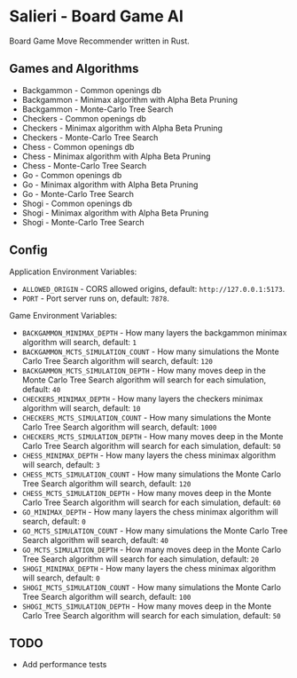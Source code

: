 # Salieri - Board Game AI

Board Game Move Recommender written in Rust.

## Games and Algorithms

* Backgammon - Common openings db
* Backgammon - Minimax algorithm with Alpha Beta Pruning
* Backgammon - Monte-Carlo Tree Search
* Checkers - Common openings db
* Checkers - Minimax algorithm with Alpha Beta Pruning
* Checkers - Monte-Carlo Tree Search
* Chess - Common openings db
* Chess - Minimax algorithm with Alpha Beta Pruning
* Chess - Monte-Carlo Tree Search
* Go - Common openings db
* Go - Minimax algorithm with Alpha Beta Pruning
* Go - Monte-Carlo Tree Search
* Shogi - Common openings db
* Shogi - Minimax algorithm with Alpha Beta Pruning
* Shogi - Monte-Carlo Tree Search

## Config

Application Environment Variables:

* `ALLOWED_ORIGIN` - CORS allowed origins, default: `http://127.0.0.1:5173`.
* `PORT` - Port server runs on, default: `7878`.

Game Environment Variables:

* `BACKGAMMON_MINIMAX_DEPTH` - How many layers the backgammon minimax algorithm will search, default: `1`
* `BACKGAMMON_MCTS_SIMULATION_COUNT` - How many simulations the Monte Carlo Tree Search algorithm will search, default: `120`
* `BACKGAMMON_MCTS_SIMULATION_DEPTH` - How many moves deep in the Monte Carlo Tree Search algorithm will search for each simulation, default: `40`
* `CHECKERS_MINIMAX_DEPTH` - How many layers the checkers minimax algorithm will search, default: `10`
* `CHECKERS_MCTS_SIMULATION_COUNT` - How many simulations the Monte Carlo Tree Search algorithm will search, default: `1000`
* `CHECKERS_MCTS_SIMULATION_DEPTH` - How many moves deep in the Monte Carlo Tree Search algorithm will search for each simulation, default: `50`
* `CHESS_MINIMAX_DEPTH` - How many layers the chess minimax algorithm will search, default: `3`
* `CHESS_MCTS_SIMULATION_COUNT` - How many simulations the Monte Carlo Tree Search algorithm will search, default: `120`
* `CHESS_MCTS_SIMULATION_DEPTH` - How many moves deep in the Monte Carlo Tree Search algorithm will search for each simulation, default: `60`
* `GO_MINIMAX_DEPTH` - How many layers the chess minimax algorithm will search, default: `0`
* `GO_MCTS_SIMULATION_COUNT` - How many simulations the Monte Carlo Tree Search algorithm will search, default: `40`
* `GO_MCTS_SIMULATION_DEPTH` - How many moves deep in the Monte Carlo Tree Search algorithm will search for each simulation, default: `20`
* `SHOGI_MINIMAX_DEPTH` - How many layers the chess minimax algorithm will search, default: `0`
* `SHOGI_MCTS_SIMULATION_COUNT` - How many simulations the Monte Carlo Tree Search algorithm will search, default: `100`
* `SHOGI_MCTS_SIMULATION_DEPTH` - How many moves deep in the Monte Carlo Tree Search algorithm will search for each simulation, default: `50`

## TODO

* Add performance tests
